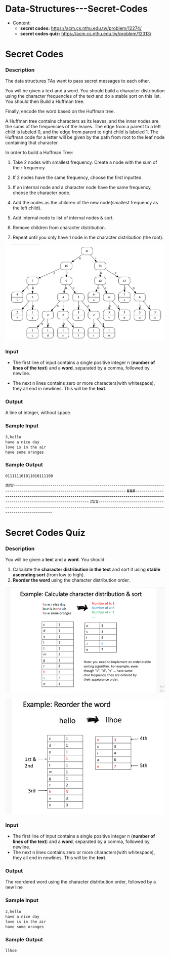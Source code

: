 # Data-Structures---Secret-Codes

* Content:
  * **secret codes:** https://acm.cs.nthu.edu.tw/problem/12274/
  * **secret codes quiz:** https://acm.cs.nthu.edu.tw/problem/12313/

# Secret Codes

### Description

The data structures TAs want to pass secret messages to each other.

You will be given a text and a word. You should build a character distribution using the character ​frequencies of the text and do a stable sort on this list. You should then Build a Huffman tree.

Finally, encode the word based on the Huffman tree.

A Huffman tree contains characters as its leaves, and the inner nodes are the sums of the frequencies of the leaves. The edge from a parent to a left child is labeled 0, and the edge from parent to right child is labeled 1. The Huffman code for a letter will be given by the path from root to the leaf node containing that character.

In order to build a Huffman Tree:

1. Take 2 nodes with smallest frequency. Create a node  with the sum of their frequency.

1. If 2 nodes have the same frequency, choose the first inputted.

1. If an internal node and a character node have the same frequency, choose the character node.

1. Add the nodes as the children of the new node(smallest frequency as the left child).

1. Add internal node to list of internal nodes & sort.

1. Remove children from character distribution.

1. Repeat until you only have 1 node in the  character distribution (the root).

![](https://github.com/pablomp3/Data-Structures---Secret-Codes/blob/master/secret_codes_1.png)

### Input

* The first line of input contains a single positive integer n (**number of lines of the text**) and a **word**, separated by a comma, followed by newline.

* The next n lines contains zero or more characters(with whitespace), they all end in newlines. This will be the **text**.

### Output

A line of integer, without space.

### Sample Input  

    3,hello
    have a nice day
    love is in the air
    have some oranges

### Sample Output
    011111101011010111100
    
###-------------------------------------------------------------------------------------------------------------------------------------
###-------------------------------------------------------------------------------------------------------------------------------------
###-------------------------------------------------------------------------------------------------------------------------------------

# Secret Codes Quiz

### Description
You will be given a **tex**t and a **word**. You should:

1. Calculate the **character distribution in the text** and sort it using **stable ascending sort** (from low to high).
1. **Reorder the word** using the character distribution order.

![](https://github.com/pablomp3/Data-Structures---Secret-Codes/blob/master/secret_codes_quiz_1.png)

![](https://github.com/pablomp3/Data-Structures---Secret-Codes/blob/master/secret_codes_quiz_2.png)

### Input

* The first line of input contains a single positive integer n (**number of lines of the text**) and a **word**, separated by a comma, followed by newline.
* The next n lines contains zero or more characters(with whitespace), they all end in newlines. This will be the **text**.

### Output

The reordered word using the character distribution order, followed by a new line

### Sample Input  

    3,hello
    have a nice day
    love is in the air
    have some oranges

### Sample Output
    llhoe
